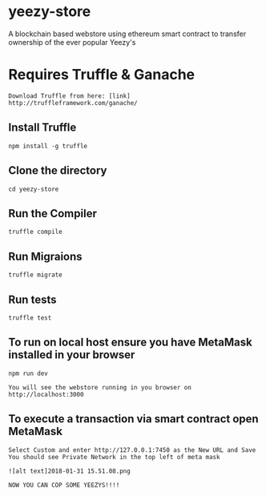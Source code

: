 # yeezy-store
A blockchain based webstore using ethereum smart contract to transfer ownership of the ever popular Yeezy's

# Requires Truffle & Ganache
    Download Truffle from here: [link] http://truffleframework.com/ganache/

## Install Truffle    
    npm install -g truffle

## Clone the directory
    cd yeezy-store

## Run the Compiler    
    truffle compile

## Run Migraions    
    truffle migrate

## Run tests
    truffle test

## To run on local host ensure you have MetaMask installed in your browser
    npm run dev

    You will see the webstore running in you browser on http://localhost:3000

## To execute a transaction via smart contract open MetaMask

    Select Custom and enter http://127.0.0.1:7450 as the New URL and Save 
    You should see Private Network in the top left of meta mask

    ![alt text]2018-01-31 15.51.08.png

    NOW YOU CAN COP SOME YEEZYS!!!!               
